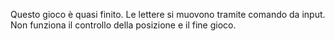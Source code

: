 Questo gioco è quasi finito. Le lettere si muovono tramite comando da input. Non funziona il controllo della posizione e il fine gioco. 
